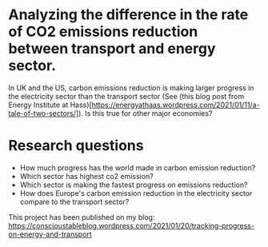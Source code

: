 # Analyzing the difference in the rate of CO2 emissions reduction between transport and energy sector.

In UK and the US, carbon emissions reduction is making larger progress in the electricity sector than the transport sector (See (this blog post from Energy Institute at Hass)[https://energyathaas.wordpress.com/2021/01/11/a-tale-of-two-sectors/]). Is this true for other major economies? 

# Research questions

* How much progress has the world made in carbon emission reduction? 
* Which sector has highest co2 emission? 
* Which sector is making the fastest progress on emissions reduction?
* How does Europe's carbon emission reduction in the electricity sector compare to the transport sector?

This project has been published on my blog: https://conscioustableblog.wordpress.com/2021/01/20/tracking-progress-on-energy-and-transport
